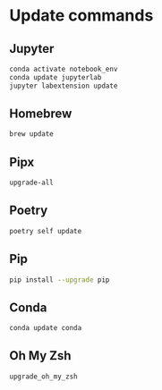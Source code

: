 # Update commands

## Jupyter

```zsh
conda activate notebook_env
conda update jupyterlab
jupyter labextension update
```

## Homebrew

```zsh
brew update
```

## Pipx

```zsh
upgrade-all
```

## Poetry

```zsh
poetry self update
```

## Pip

```zsh
pip install --upgrade pip
```

## Conda

```zsh
conda update conda
```

## Oh My Zsh

```zsh
upgrade_oh_my_zsh
```
